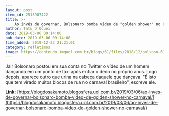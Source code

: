 ```yaml
---
layout: post
item_id: 2513907422
title: >-
    Ao invés de governar, Bolsonaro bomba vídeo de "golden shower" no Carnaval
author: Tatu D'Oquei
date: 2019-03-06 09:14:00
pub_date: 2019-03-06 09:14:00
time_added: 2019-12-23 21:21:01
category: refletimos
image: https://conteudo.imguol.com.br/blogs/61/files/2018/12/bolsoso-615x300.jpg
---
```


Jair Bolsonaro postou em sua conta no Twitter o vídeo de um homem dançando em um ponto de táxi após enfiar o dedo no próprio anus. Logo depois, aparece outro que urina na cabeça daquele que dançava. "É isto que tem virado muitos blocos de rua no carnaval brasileiro", escreve ele.

**Link:** [https://blogdosakamoto.blogosfera.uol.com.br/2019/03/06/ao-inves-de-governar-bolsonaro-bomba-video-de-golden-shower-no-carnaval/](https://blogdosakamoto.blogosfera.uol.com.br/2019/03/06/ao-inves-de-governar-bolsonaro-bomba-video-de-golden-shower-no-carnaval/)

